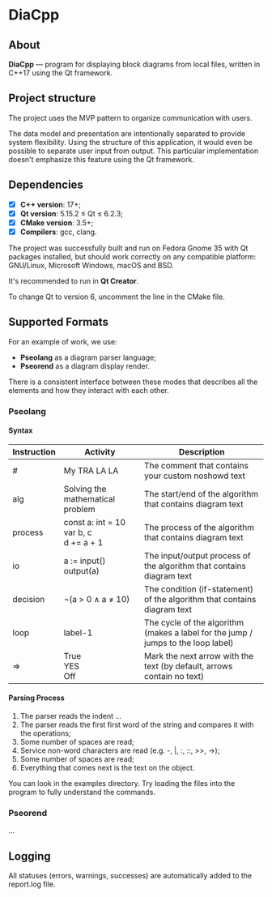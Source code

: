 # DiaCpp

## About
**DiaCpp** — program for displaying block diagrams from local files, 
written in C++17 using the Qt framework.

## Project structure
The project uses the MVP pattern to organize communication with users.

The data model and presentation are intentionally separated to provide system flexibility. 
Using the structure of this application, it would even be possible to separate user input from output. 
This particular implementation doesn't emphasize this feature using the Qt framework.

## Dependencies
* [x] **C++ version**: 17+;
* [x] **Qt version**: 5.15.2 ≤ Qt ≤ 6.2.3;
* [x] **CMake version**: 3.5+;
* [x] **Compilers**: gcc, clang.

The project was successfully built and run on Fedora Gnome 35 with Qt packages installed, 
but should work correctly on any compatible platform: GNU/Linux, Microsoft Windows, macOS and BSD.

It's recommended to run in **Qt Creator**.

To change Qt to version 6, uncomment the line in the CMake file.

## Supported Formats
For an example of work, we use:
* **Pseolang** as a diagram parser language;
* **Pseorend** as a diagram display render.

There is a consistent interface between these modes that 
describes all the elements and how they interact with each other.

### Pseolang
#### Syntax

| Instruction | Activity                                      | Description                                                                       |
| ----------- | --------------------------------------------- | --------------------------------------------------------------------------------- |
| #           | My TRA LA LA                                  | The comment that contains your custom noshowd text                                |
| alg         | Solving the mathematical problem              | The start/end of the algorithm that contains diagram text                         |
| process     | const a: int = 10<br/>var b, c<br/>d += a + 1 | The process of the algorithm that contains diagram text                           |
| io          | a := input()<br/>output(a)                    | The input/output process of the algorithm that contains diagram text              |
| decision    | ¬(a > 0 ∧ a ≠ 10)                             | The condition (if-statement) of the algorithm that contains diagram text          |
| loop        | label-1                                       | The cycle of the algorithm (makes a label for the jump / jumps to the loop label) |
| =>          | True<br/>YES<br/>Off                          | Mark the next arrow with the text (by default, arrows contain no text)            |



#### Parsing Process
1. The parser reads the indent ...
2. The parser reads the first first word of the string and compares it with the operations;
3. Some number of spaces are read;
4. Service non-word characters are read (e.g. -, |, :, ::, >>, ->);
5. Some number of spaces are read;
6. Everything that comes next is the text on the object.

You can look in the examples directory. 
Try loading the files into the program to fully understand the commands.

### Pseorend
...

## Logging
All statuses (errors, warnings, successes) are automatically added to the report.log file.
